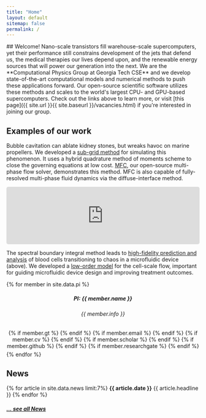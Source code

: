 ```yaml
---
title: "Home"
layout: default
sitemap: false
permalink: /
---
```


<div id="homeid" class="col-sm-7 col-xs-12">
## Welcome!
Nano-scale transistors fill warehouse-scale supercomputers, yet their performance still constrains development of the jets that defend us, the medical therapies our lives depend upon, and the renewable energy sources that will power our generation into the next.
We are the **Computational Physics Group at Georgia Tech CSE** and we develop state-of-the-art computational models and numerical methods to push these applications forward.
Our open-source scientific software utilizes these methods and scales to the world's largest CPU- and GPU-based supercomputers. 
Check out the links above to learn more, or visit [this page]({{ site.url }}{{ site.baseurl }}/vacancies.html) if you're interested in joining our group.

## Examples of our work

Bubble cavitation can ablate kidney stones, but wreaks havoc on marine propellers.
We developed a <a href="{{ site.url }}{{ site.baseurl }}/papers/charalampopoulos-RSA-21.pdf" target="_blank">sub-grid method</a> for simulating this phenomenon.
It uses a hybrid quadrature method of moments scheme to close the governing equations at low cost.
<a href="https://mflowcode.github.io/" target="_blank">MFC</a>, our open-source multi-phase flow solver, demonstrates this method.
MFC is also capable of fully-resolved multi-phase fluid dynamics via the diffuse-interface method.

<iframe src="https://player.vimeo.com/video/455688517?autoplay=1&loop=1&autopause=0&muted=1&quality=360p&background=1"  style="border-style:solid;border-radius:5px;" frameborder="0" width="100%" allow="autoplay"></iframe>

The spectral boundary integral method leads to <a href="{{ site.url }}{{ site.baseurl }}/papers/bryngelson-PRF-18.pdf" target="_blank">high-fidelity prediction and analysis</a> of blood cells transitioning to chaos in a microfluidic device (above).
We developed a <a href="{{ site.url }}{{ site.baseurl }}/papers/bryngelson-PRE-19.pdf" target="_blank">low-order model</a> for the cell-scale flow, important for guiding microfluidic device design and improving treatment outcomes.
</div>
<div id="newsid" class="col-sm-5 col-xs-12" >
<div>
{% for member in site.data.pi %}
<div class="jumbotron">
   <center>
<!-- <a href="{{site.url}}{{site.baseurl}}/team"><img src="{{site.url}}{{site.baseurl}}/images/teampic/{{ member.photo }}" width="50%" style="block:inline; margin-left:auto; margin-right:auto; margin-bottom:5px;"/></a> -->
   <h5>PI: {{ member.name }}</h5>
   <h6>{{ member.info }}</h6>
   <div style="margin-bottom:5px">
   {% if member.gt %}<a href="{{ member.gt }}" target="_blank"><i class="ai ai-archive-square ai-2x"></i></a> {% endif %}
   {% if member.email %}<a href="mailto:{{ member.email }}" target="_blank"><i class="fa fa-envelope-square fa-2x"></i></a> {% endif %}
   {% if member.cv %} <a href="{{ site.url }}{{ site.baseurl }}/{{ member.cv }}" target="_blank"><i class="ai ai-cv-square ai-2x"></i></a> {% endif %}
   {% if member.scholar %} <a href="{{ member.scholar }}" target="_blank"><i class="ai ai-google-scholar-square ai-2x"></i></a> {% endif %}
   {% if member.github %} <a href="{{ member.github }}" target="_blank"><i class="fab fa-github-square fa-2x"></i></a> {% endif %}
   {% if member.researchgate %} <a href="{{ member.researchgate }}" target="_blank"><i class="ai ai-researchgate-square ai-2x"></i></a> {% endif %}
  </div>
  </center>
</div>
{% endfor %}
</div>

<div class="jumbotron">
<h2>News</h2>
  {% for article in site.data.news limit:7%}
  <b>{{ article.date }}</b>
    {{ article.headline }}
  {% endfor %}
  
  <h5><a href="{{ site.url }}{{ site.baseurl }}/allnews.html">... see all News</a></h5>
</div>
</div>




